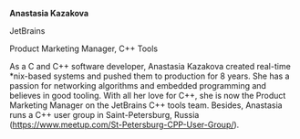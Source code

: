 __Anastasia Kazakova__

JetBrains

Product Marketing Manager, C++ Tools

As a C and C++ software developer, Anastasia Kazakova created real-time *nix-based systems and pushed them to production for 8 years. She has a passion for networking algorithms and embedded programming and believes in good tooling. With all her love for C++, she is now the Product Marketing Manager on the JetBrains C++ tools team. Besides, Anastasia runs a C++ user group in Saint-Petersburg, Russia (https://www.meetup.com/St-Petersburg-CPP-User-Group/).
